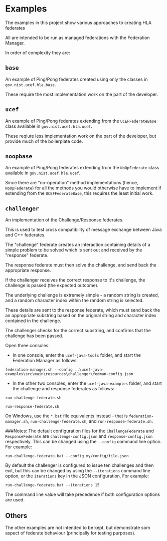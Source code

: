 # Examples

The examples in this project show various approaches to creating HLA federates

All are intended to be run as managed federations with the Federation Manager.

In order of complexity they are:

## `base`
An example of Ping/Pong federates created using only the classes in `gov.nist.ucef.hla.base`.

These require the most implementation work on the part of the developer.

## `ucef`
An example of Ping/Pong federates extending from the `UCEFFederateBase` class available in 
`gov.nist.ucef.hla.ucef`.

These reqiure less implementation work on the part of the developer, but provide much of the 
boilerplate code.

## `noopbase`
An example of Ping/Pong federates extending from the `NoOpFederate` class available in 
`gov.nist.ucef.hla.ucef`.

Since there are "no-operation" method implementations (hence, `NoOpFederate`) for all the methods 
you would otherwise have to implement if extending from the `UCEFFederateBase`, this requires the
least initial work.

## `challenger`

An implementation of the Challenge/Response federates.

This is used to test cross compatibility of message exchange between Java and C++ federates.

The "challenge" federate creates an interaction containing details of a simple problem to be solved
which is sent out and received by the "response" federate.

The response federate must then solve the challenge, and send back the appropriate response.

If the challenger receives the correct response to it's challenge, the challenge is passed (the
expected outcome).

The underlying challenge is extremely simple - a random string is created, and a random character
index within the random string is selected.

These details are sent to the response federate, which must send back the an appropriate substring
based on the original string and character index contained in the challenge.

The challenger checks for the correct substring, and confirms that the challenge has been passed.

Open three consoles:
 - In one console, enter the `ucef-java-tools` folder, and start the Federation Manager as follows:
```
federation-manager.sh --config ..\ucef-java-examples\src\main\resources\challenger\fedman-config.json
```
 - In the other two consoles, enter the `ucef-java-examples` folder, and start the challenge and
   response federates as follows:
```
run-challenge-federate.sh
```
```
run-response-federate.sh
```

On Windows, use the `*.bat` file equivalents instead - that is `federation-manager.sh`,
`run-challenge-federate.sh`, and `run-response-federate.sh`.

###Notes:
The default configuration files for the `ChallengeFederate` and `ResponseFederate` are 
`challenge-config.json` and `response-config.json` respectively. This can be changed
using the `--config` command line option. For example:
```
run-challenge-federate.bat --config my/config/file.json
```
By default the challenger is configured to issue ten challenges and then exit,
but this can be changed by using the `--iterations` command line option, or 
the `iterations` key in the JSON configuration. For example:  
```
run-challenge-federate.bat --iterations 15
```
The command line value will take precedence if both configuration options are used.

## Others

The other examples are not intended to be kept, but demonstrate som aspect
of federate behaviour (principally for testing purposes).
